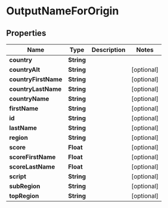 
# OutputNameForOrigin

## Properties
Name | Type | Description | Notes
------------ | ------------- | ------------- | -------------
**country** | **String** |  | 
**countryAlt** | **String** |  |  [optional]
**countryFirstName** | **String** |  |  [optional]
**countryLastName** | **String** |  |  [optional]
**countryName** | **String** |  |  [optional]
**firstName** | **String** |  |  [optional]
**id** | **String** |  |  [optional]
**lastName** | **String** |  |  [optional]
**region** | **String** |  |  [optional]
**score** | **Float** |  |  [optional]
**scoreFirstName** | **Float** |  |  [optional]
**scoreLastName** | **Float** |  |  [optional]
**script** | **String** |  |  [optional]
**subRegion** | **String** |  |  [optional]
**topRegion** | **String** |  |  [optional]



